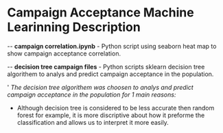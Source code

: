# Campaign Acceptance Machine Learinning Description

-- **campaign correlation.ipynb** - Python script using seaborn heat map to show campaign acceptance correlation.

-- **decision tree campaign files** - Python scripts sklearn decision tree algorithem to analys and predict campaign acceptance in the population.

'
*The decision tree algorithem was choosen to analys and predict campaign acceptance in the population for 1 main reasons:*

- Although decision tree is considered to be less accurate then random forest for example, it is more discriptive about how it preforme the classification and allows us to interpret it more easily.


